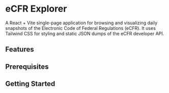 # eCFR Explorer

A React + Vite single-page application for browsing and visualizing daily snapshots of the Electronic Code of Federal Regulations (eCFR).  It uses Tailwind CSS for styling and static JSON dumps of the eCFR developer API.

## Features


## Prerequisites


## Getting Started
